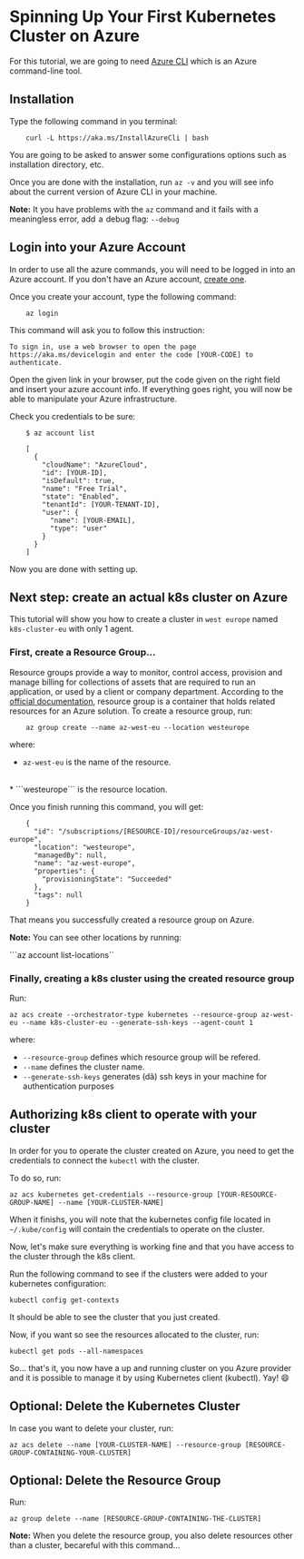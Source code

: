 # Spinning Up Your First Kubernetes Cluster on Azure

For this tutorial, we are going to need [Azure CLI](https://github.com/Azure/azure-cli/) which is an Azure command-line tool. 

## Installation

Type the following command in you terminal:

        curl -L https://aka.ms/InstallAzureCli | bash

You are going to be asked to answer some configurations options such as installation directory, etc.

Once you are done with the installation, run ```az -v``` and you will see info about the current version of Azure CLI in your machine.

**Note:** It you have problems with the ```az``` command and it fails with a meaningless error, add  a  debug flag: ```--debug```

## Login into your Azure Account

In order to use all the azure commands, you will need to be logged in into an Azure account. If you don't have an Azure account, [create one](https://azure.microsoft.com/en-in/free/).

Once you create your account, type the following command:

        az login

This command will ask you to follow this instruction:

```To sign in, use a web browser to open the page https://aka.ms/devicelogin and enter the code [YOUR-CODE] to authenticate.```

Open the given link in your browser, put the code given on the right field and insert your azure account info. If everything goes right, you will now be able to manipulate your Azure infrastructure.

Check you credentials to be sure:

        $ az account list

        [
          {
            "cloudName": "AzureCloud",
            "id": [YOUR-ID],
            "isDefault": true,
            "name": "Free Trial",
            "state": "Enabled",
            "tenantId": [YOUR-TENANT-ID],
            "user": {
              "name": [YOUR-EMAIL],
              "type": "user"
            }
          }
        ]

Now you are done with setting up.

## Next step: create an actual k8s cluster on Azure

This tutorial will show you how to create a cluster in ```west europe``` named ```k8s-cluster-eu``` with only 1 agent.

### First, create a Resource Group...

Resource groups provide a way to monitor, control access, provision and manage billing for collections of assets that are required to run an application, or used by a client or company department. According to the [official documentation](https://docs.microsoft.com/en-us/azure/azure-resource-manager/resource-group-overview), resource group is a container that holds related resources for an Azure solution. To create a resource group, run:

        az group create --name az-west-eu --location westeurope
    
where:

* ```az-west-eu``` is the name of the resource.
<br/>
* ```westeurope``` is the resource location.

Once you finish running this command, you will get:

        {
          "id": "/subscriptions/[RESOURCE-ID]/resourceGroups/az-west-europe",
          "location": "westeurope",
          "managedBy": null,
          "name": "az-west-europe",
          "properties": {
            "provisioningState": "Succeeded"
          },
          "tags": null
        }

That means you successfully created a resource group on Azure.

**Note:** You can see other locations by running:

```az account list-locations``

### Finally, creating a k8s cluster using the created resource group

Run:

    az acs create --orchestrator-type kubernetes --resource-group az-west-eu --name k8s-cluster-eu --generate-ssh-keys --agent-count 1

where:

* ```--resource-group``` defines which resource group will be refered.
* ```--name``` defines the cluster name.
* ```--generate-ssh-keys``` generates (dâ) ssh keys in your machine for authentication purposes

## Authorizing k8s client to operate with your cluster

In order for you to operate the cluster created on Azure, you need to get the credentials to connect the ```kubectl``` with the cluster.

To do so, run:

    az acs kubernetes get-credentials --resource-group [YOUR-RESOURCE-GROUP-NAME] --name [YOUR-CLUSTER-NAME]

When it finishs, you will note that the kubernetes config file located in ```~/.kube/config``` will contain the credentials to operate on the cluster.

Now, let's make sure everything is working fine and that you have access to the cluster through the k8s client.

Run the following command to see if the clusters were added to your kubernetes configuration:

    kubectl config get-contexts

It should be able to see the cluster that you just created.

Now, if you want so see the resources allocated to the cluster, run:

    kubectl get pods --all-namespaces

So... that's it, you now have a up and running cluster on you Azure provider and it is possible to manage it by using Kubernetes client (kubectl). Yay! :smile:

## Optional: Delete the Kubernetes Cluster

In case you want to delete your cluster, run:

    az acs delete --name [YOUR-CLUSTER-NAME] --resource-group [RESOURCE-GROUP-CONTAINING-YOUR-CLUSTER]

## Optional: Delete the Resource Group

Run: 

    az group delete --name [RESOURCE-GROUP-CONTAINING-THE-CLUSTER]

**Note:** When you delete the resource group, you also delete resources other than a cluster, becareful with this command...








